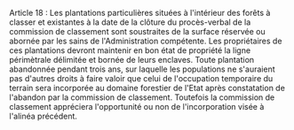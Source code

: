 Article 18 : Les plantations particulières situées à l'intérieur des
forêts à classer et existantes à la date de la clôture du procès-verbal
de la commission de classement sont soustraites de la surface réservée
ou abornée par les sains de l'Administration compétente.
Les propriétaires de ces plantations devront maintenir en bon état de
propriété la ligne périmètrale délimitée et bornée de leurs enclaves.
Toute plantation abandonnée pendant trois ans, sur laquelle les
populations ne s'auraient pas d'autres droits à faire valoir que celui
de l'occupation temporaire du terrain sera incorporée au domaine
forestier de l'Etat après constatation de l'abandon par la commission
de classement.
Toutefois la commission de classement appréciera l'opportu­nité ou non
de l'incorporation visée à l'alinéa précédent.